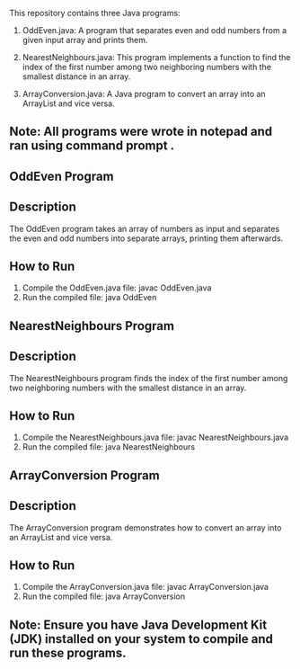 This repository contains three Java programs:

1. OddEven.java: A program that separates even and odd numbers from a given input array and prints them.

2. NearestNeighbours.java: This program implements a function to find the index of the first number among two neighboring numbers with the smallest distance in an array.

3. ArrayConversion.java: A Java program to convert an array into an ArrayList and vice versa.

## Note: All programs were wrote in notepad and ran using command prompt .


## OddEven Program
## Description
The OddEven program takes an array of numbers as input and separates the even and odd numbers into separate arrays, printing them afterwards.

## How to Run
1. Compile the OddEven.java file: javac OddEven.java
2. Run the compiled file: java OddEven

   
## NearestNeighbours Program
## Description
The NearestNeighbours program finds the index of the first number among two neighboring numbers with the smallest distance in an array.

## How to Run
1. Compile the NearestNeighbours.java file: javac NearestNeighbours.java
2. Run the compiled file: java NearestNeighbours
   
## ArrayConversion Program
## Description
The ArrayConversion program demonstrates how to convert an array into an ArrayList and vice versa.

## How to Run
1. Compile the ArrayConversion.java file: javac ArrayConversion.java
2. Run the compiled file: java ArrayConversion
## Note: Ensure you have Java Development Kit (JDK) installed on your system to compile and run these programs.
